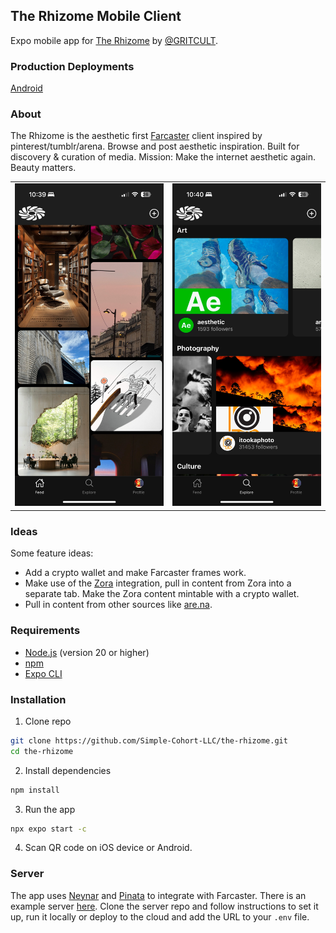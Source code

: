 ## The Rhizome Mobile Client

Expo mobile app for [The Rhizome](https://the-rhizome.com/) by [@GRITCULT](https://x.com/GRITCULT).

### Production Deployments

[Android](https://play.google.com/store/apps/details?id=com.theRhizome)

### About

The Rhizome is the aesthetic first [Farcaster](https://www.farcaster.xyz/) client inspired by pinterest/tumblr/arena. Browse and post aesthetic inspiration. Built for discovery & curation of media. Mission: Make the internet aesthetic again. Beauty matters.

<table>
  <tr>
    <td><img src="assets/screen1.png" alt="App Screenshot 1"></td>
    <td><img src="assets/screen2.png" alt="App Screenshot 2"></td>
  </tr>
</table>

### Ideas

Some feature ideas:

- Add a crypto wallet and make Farcaster frames work.
- Make use of the [Zora](./src/components/screens/ZoraDetail.js) integration, pull in content from Zora into a separate tab. Make the Zora content mintable with a crypto wallet.
- Pull in content from other sources like [are.na](https://dev.are.na/documentation/channels).

### Requirements

- [Node.js](https://nodejs.org/) (version 20 or higher)
- [npm](https://www.npmjs.com/)
- [Expo CLI](https://docs.expo.dev/get-started/installation/)

### Installation

1. Clone repo

```bash
git clone https://github.com/Simple-Cohort-LLC/the-rhizome.git
cd the-rhizome
```

2. Install dependencies

```bash
npm install
```

3. Run the app

```bash
npx expo start -c
```

4. Scan QR code on iOS device or Android.

### Server

The app uses [Neynar](https://neynar.com/) and [Pinata](https://docs.pinata.cloud/api-reference/introduction) to integrate with Farcaster. There is an example server [here](https://github.com/Simple-Cohort-LLC/example-server). Clone the server repo and follow instructions to set it up, run it locally or deploy to the cloud and add the URL to your `.env` file.
